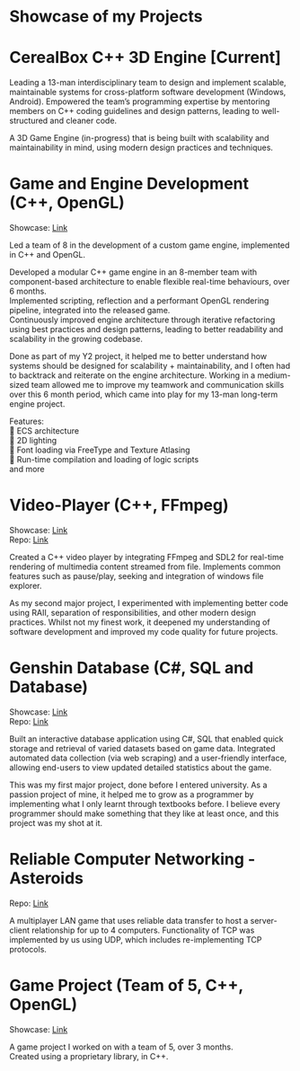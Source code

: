 # Showcase of my Projects

# CerealBox C++ 3D Engine [Current]
Leading a 13-man interdisciplinary team to design and implement scalable, maintainable systems for cross-platform software development (Windows, Android).
Empowered the team’s programming expertise by mentoring members on C++ coding guidelines and design patterns, leading to well-structured and cleaner code.

A 3D Game Engine (in-progress) that is being built with scalability and maintainability in mind, using modern design practices and techniques.

# Game and Engine Development (C++, OpenGL)
  Showcase: [Link](https://youtu.be/E8yu4OGotPs)  
 
Led a team of 8 in the development of a custom game engine, implemented in C++ and OpenGL.  

Developed a modular C++ game engine in an 8-member team with component-based architecture to enable flexible real-time behaviours, over 6 months.  
Implemented scripting, reflection and a performant OpenGL rendering pipeline, integrated into the released game.  
Continuously improved engine architecture through iterative refactoring using best practices and design patterns, leading to better readability and scalability in the growing codebase.  

Done as part of my Y2 project, it helped me to better understand how systems should be designed for scalability + maintainability, and I often had to backtrack and reiterate on the engine architecture. Working in a medium-sized team allowed me to improve my teamwork and communication skills over this 6 month period, which came into play for my 13-man long-term engine project.

Features:  
 ECS architecture  
 2D lighting   
 Font loading via FreeType and Texture Atlasing   
 Run-time compilation and loading of logic scripts  
and more

# Video-Player (C++, FFmpeg)
  Showcase: [Link](https://youtu.be/Bcz6F4j5YMg)  
  Repo: [Link](https://github.com/JoelLeeJie/Video-Player)  

Created a C++ video player by integrating FFmpeg and SDL2 for real-time rendering of multimedia content streamed from file. Implements common features such as pause/play, seeking and integration of windows file explorer.

As my second major project, I experimented with implementing better code using RAII, separation of responsibilities, and other modern design practices. Whilst not my finest work, it deepened my understanding of software development and improved my code quality for future projects.

# Genshin Database (C#, SQL and Database)  
  Showcase: [Link](https://youtu.be/OqJ2aEUyNsA)  
  Repo: [Link](https://github.com/JoelLeeJie/GenshinDatabase)  

Built an interactive database application using C#, SQL that enabled quick storage and retrieval of varied datasets based on game data.
Integrated automated data collection (via web scraping) and a user-friendly interface, allowing end-users to view updated detailed statistics about the game.

This was my first major project, done before I entered university. As a passion project of mine, it helped me to grow as a programmer by implementing what I only learnt through textbooks before. 
I believe every programmer should make something that they like at least once, and this project was my shot at it.

# Reliable Computer Networking - Asteroids
  Repo: [Link](https://github.com/JoelLeeJie/Asteroids_Multiplayer)  

A multiplayer LAN game that uses reliable data transfer to host a server-client relationship for up to 4 computers.
Functionality of TCP was implemented by us using UDP, which includes re-implementing TCP protocols.

# Game Project (Team of 5, C++, OpenGL)    
  Showcase: [Link](https://youtu.be/ldsFohg6y7M)  

A game project I worked on with a team of 5, over 3 months.  
Created using a proprietary library, in C++.
